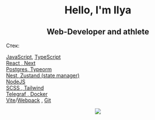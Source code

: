 <h1 align="center">Hello, I'm Ilya</h1>
<h2 align="center">Web-Developer and athlete</h2>

Cтек:

<div><a href='https://github.com/kolen44/Medianka'>JavaScript</a>, <a href='https://github.com/kolen44/heldent'>TypeScript</a></div>
<div><a href='https://github.com/kolen44/Medianka'> React , Next</a></div>
<div><a href='https://github.com/kolen44/heldent'>Postgres, Typeorm </a></div>

<div><a href='https://github.com/kolen44/heldent'> Nest</a>,<a href='https://github.com/kolen44/Medianka'> Zustand (state manager)</a></div>
<div><a href='https://github.com/kolen44/JosephAIBotTg'> NodeJS </a></div>
<div><a href='https://github.com/kolen44/Medianka'>SCSS , Tailwind</a></div>
<div><a href='https://github.com/kolen44/JosephAIBotTg'>Telegraf ,<a href='https://github.com/kolen44/heldent'> Docker</a></div>
<a href='https://github.com/kolen44/Medianka'>Vite</a>/<a href='https://github.com/kolen44/heldent'>Webpack</a> , <a href="#">Git</a>
<p align="center">
  <img src="https://streak-stats.demolab.com?user=kolen44&theme=dark" />
</p>



